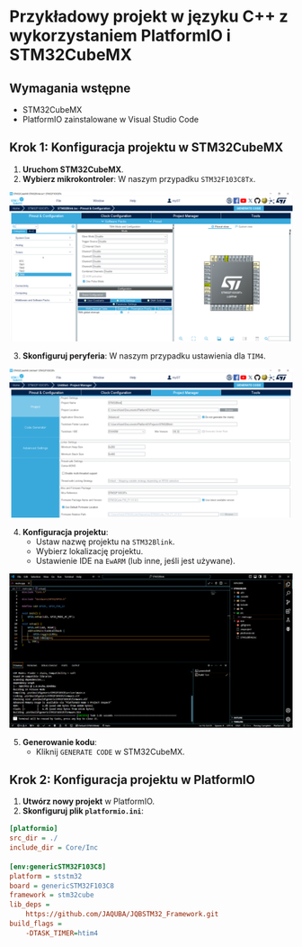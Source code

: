 # Przykładowy projekt w języku C++ z wykorzystaniem PlatformIO i STM32CubeMX

## Wymagania wstępne

- STM32CubeMX
- PlatformIO zainstalowane w Visual Studio Code

## Krok 1: Konfiguracja projektu w STM32CubeMX

1. **Uruchom STM32CubeMX**.
2. **Wybierz mikrokontroler**: W naszym przypadku `STM32F103C8Tx`.

![STM32CubeMX Pinout](../../docs/9_2.png)

3. **Skonfiguruj peryferia**: W naszym przypadku ustawienia dla `TIM4`.

![TIM4 Configuration](../../docs/10.png)

4. **Konfiguracja projektu**:
   - Ustaw nazwę projektu na `STM32Blink`.
   - Wybierz lokalizację projektu.
   - Ustawienie IDE na `EwARM` (lub inne, jeśli jest używane).

![Project Configuration](../../docs/14.png)

5. **Generowanie kodu**:
   - Kliknij `GENERATE CODE` w STM32CubeMX.

## Krok 2: Konfiguracja projektu w PlatformIO

1. **Utwórz nowy projekt** w PlatformIO.
2. **Skonfiguruj plik `platformio.ini`**:
   
```ini
[platformio]
src_dir = ./
include_dir = Core/Inc

[env:genericSTM32F103C8]
platform = ststm32
board = genericSTM32F103C8
framework = stm32cube
lib_deps = 
    https://github.com/JAQUBA/JQBSTM32_Framework.git
build_flags = 
    -DTASK_TIMER=htim4
